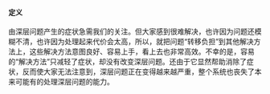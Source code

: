 #### 定义

由深层问题产生的症状急需我们的关注。但大家感到很难解决，也许因为问题还模糊不清，也许因为处理起来代价会太高，所以，就把问题“转移负担”到其他解决方法上，这些解决方法意图良好、容易上手，看上去也非常高效。不幸的是，容易的“解决方法”只减轻了症状，却没有改变深层问题。还由于它显然帮助消除了症状，反而使大家无法注意到，深层问题正在变得越来越严重，整个系统也丧失了本来可能有的处理深层问题的能力。